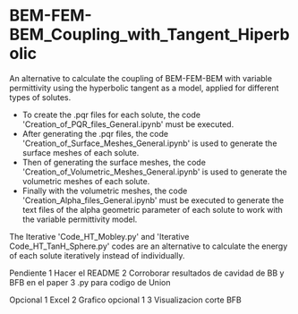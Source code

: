 # BEM-FEM-BEM_Coupling_with_Tangent_Hiperbolic
An alternative to calculate the coupling of BEM-FEM-BEM with variable permittivity using the hyperbolic tangent as a model, applied for different types of solutes.

- To create the .pqr files for each solute, the code 'Creation_of_PQR_files_General.ipynb' must be executed.
- After generating the .pqr files, the code 'Creation_of_Surface_Meshes_General.ipynb' is used to generate the surface meshes of each solute.
- Then of generating the surface meshes, the code 'Creation_of_Volumetric_Meshes_General.ipynb' is used to generate the volumetric meshes of each solute.
- Finally with the volumetric meshes, the code 'Creation_Alpha_files_General.ipynb' must be executed to generate the text files of the alpha geometric parameter of each solute to work with the variable permittivity model.

The Iterative 'Code_HT_Mobley.py' and 'Iterative Code_HT_TanH_Sphere.py' codes are an alternative to calculate the energy of each solute iteratively instead of individually.

Pendiente 
1 Hacer el README
2 Corroborar resultados de cavidad de BB y BFB en el paper
3 .py para codigo de Union

Opcional
1 Excel
2 Grafico opcional 1
3 Visualizacion corte BFB
